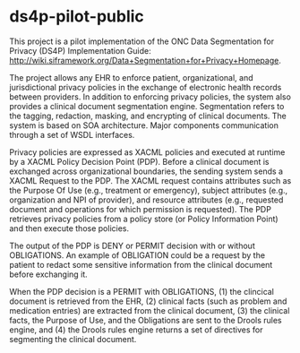 ds4p-pilot-public
=================

This project is a pilot implementation of the ONC Data Segmentation for Privacy (DS4P) Implementation Guide: http://wiki.siframework.org/Data+Segmentation+for+Privacy+Homepage.

The project allows any EHR to enforce patient, organizational, and jurisdictional privacy policies in the exchange of electronic health records between providers. In addition to enforcing privacy policies, the system also provides a clinical document segmentation engine. Segmentation refers to the tagging, redaction, masking, and encrypting of clinical documents. The system is based on SOA architecture. Major components communication through a set of WSDL interfaces.

Privacy policies are expressed as XACML policies and executed at runtime by a XACML Policy Decision Point (PDP). Before a clinical document is exchanged across organizational boundaries, the sending system sends a XACML Request to the PDP. The XACML request contains attributes such as the Purpose Of Use (e.g., treatment or emergency), subject attributes (e.g., organization and NPI of provider), and resource attributes (e.g., requested document and operations for which permission is requested). The PDP retrieves privacy policies from a policy store (or Policy Information Point) and then execute those policies.

The output of the PDP is DENY or PERMIT decision with or without OBLIGATIONS. An example of OBLIGATION could be a request by the patient to redact some sensitive information from the clinical document before exchanging it.

When the PDP decision is a PERMIT with OBLIGATIONS, (1) the clincical document is retrieved from the EHR, (2) clinical facts (such as problem and medication entries) are extracted from the clinical document, (3) the clinical facts, the Purpose of Use, and the Obligations are sent to the Drools rules engine, and (4) the Drools rules engine returns a set of directives for segmenting the clinical document.
 
